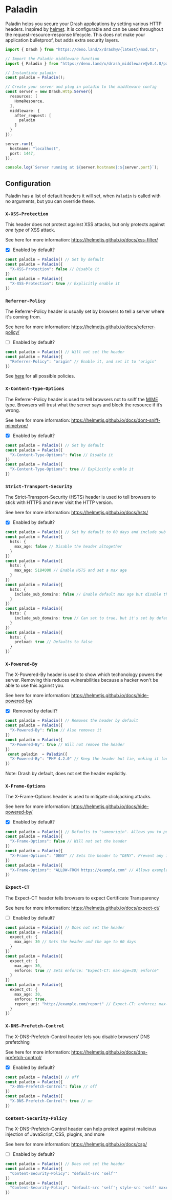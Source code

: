 # Paladin

Paladin helps you secure your Drash applications by setting various HTTP headers. Inspired by [helmet](https://github.com/helmetjs/helmet). It is configurable and can be used throughout the request-resource-response lifecycle. This does not make your application bulletproof, but adds extra security layers.

```typescript
import { Drash } from "https://deno.land/x/drash@v{latest}/mod.ts";

// Import the Paladin middleware function
import { Paladin } from "https://deno.land/x/drash_middleware@v0.4.0/paladin/mod.ts";

// Instantiate paladin
const paladin = Paladin();

// Create your server and plug in paladin to the middleware config
const server = new Drash.Http.Server({
  resources: [
    HomeResource,
  ],
  middleware: {
    after_request: [
      paladin
    ]
  }
});

server.run({
  hostname: "localhost",
  port: 1447,
});

console.log(`Server running at ${server.hostname}:${server.port}`);
```

## Configuration

Paladin has a list of default headers it will set, when `Paladin` is called with no arguments, but you can override these.

### `X-XSS-Protection`

This header does not protect against XSS attacks, but only protects against *one type* of XSS attack.

See here for more information: https://helmetjs.github.io/docs/xss-filter/

- [x] Enabled by default?

```typescript
const paladin = Paladin() // Set by default
const paladin = Paladin({
  "X-XSS-Protection": false // Disable it
})
const paladin = Paladin({
  "X-XSS-Protection": true // Explicitly enable it
})
```

### `Referrer-Policy`

The Referrer-Policy header is usually set by browsers to tell a server where it's coming from.

See here for more information: https://helmetjs.github.io/docs/referrer-policy/

- [ ] Enabled by default?

```typescript
const paladin = Paladin() // Will not set the header
const paladin = Paladin({
  "Referrer-Policy": "origin" // Enable it, and set it to "origin"
})
```

See [here](https://www.w3.org/TR/referrer-policy/#referrer-policies) for all possible policies.

### `X-Content-Type-Options`

The Referrer-Policy header is used to tell browsers not to sniff the [MIME](https://developer.mozilla.org/en-US/docs/Web/HTTP/Basics_of_HTTP/MIME_types) type. Browsers will trust what the server says and block the resource if it’s wrong.

See here for more information: https://helmetjs.github.io/docs/dont-sniff-mimetype/

- [x] Enabled by default?

```typescript
const paladin = Paladin() // Set by default
const paladin = Paladin({
  "X-Content-Type-Options": false // Disable it
})
const paladin = Paladin({
  "X-Content-Type-Options": true // Explicitly enable it
})
```

### `Strict-Transport-Security`

The Strict-Transport-Security (HSTS) header is used to tell browsers to stick with HTTPS and never visit the HTTP version.

See here for more information: https://helmetjs.github.io/docs/hsts/

- [x] Enabled by default?

```typescript
const paladin = Paladin() // Set by default to 60 days and include sub domains
const paladin = Paladin({
  hsts: {
    max_age: false // Disable the header altogether
  }
})
const paladin = Paladin({
  hsts: {
    max_age: 5184000 // Enable HSTS and set a max age
  }
})
const paladin = Paladin({
  hsts: {
    include_sub_domains: false // Enable default max age but disable the inclusion of sub domains
  }
})
const paladin = Paladin({
  hsts: {
    include_sub_domains: true // Can set to true, but it's set by default
  }
})
const paladin = Paladin({
  hsts: {
    preload: true // Defaults to false
  }
})
```

### `X-Powered-By`

The X-Powered-By header is used to show which techonology powers the  server.  Removing this reduces vulnerabilities because a hacker won't be able to use this against you.

See here for more information: https://helmetjs.github.io/docs/hide-powered-by/

- [x] Removed by default?

```typescript
const paladin = Paladin() // Removes the header by default
const paladin = Paladin({
  "X-Powered-By": false // Also removes it
})
const paladin = Paladin({
  "X-Powered-By": true // Will not remove the header
})
 const paladin  = Paladin({
  "X-Powered-By": "PHP 4.2.0" // Keep the header but lie, making it look your site is powered by PHP
})
```

Note: Drash by default, does not set the header explicitly.

### `X-Frame-Options`

The X-Frame-Options header is used to mitigate clickjacking attacks.

See here for more information: https://helmetjs.github.io/docs/hide-powered-by/

- [x] Enabled by default?

```typescript
const paladin = Paladin() // Defaults to "sameorigin". Allows you to put iFrames on your page.
const paladin = Paladin({
  "X-Frame-Options": false // Will not set the header
})
const paladin = Paladin({
  "X-Frame-Options": "DENY" // Sets the header to "DENY". Prevent any iFrames.
})
const paladin = Paladin({
  "X-Frame-Options": "ALLOW-FROM https://example.com" // Allows example.com to embed an iFrame on the page.
})
```

### `Expect-CT`

The Expect-CT header tells browsers to expect Certificate Transparency

See here for more information: https://helmetjs.github.io/docs/expect-ct/

- [ ] Enabled by default?

```typescript
const paladin = Paladin() // Does not set the header
const paladin = Paladin({
  expect_ct: {
    max_age: 30 // Sets the header and the age to 60 days
  }
})
const paladin = Paladin({
  expect_ct: {
    max_age: 30,
    enforce: true // Sets enforce: "Expect-CT: max-age=30; enforce"
  }
})
const paladin = Paladin({
  expect_ct: {
    max_age: 30,
    enforce: true,
    report_uri: "http://example.com/report" // Expect-CT: enforce; max-age=30; report-uri="http://example.com/report"
  }
})
```

### `X-DNS-Prefetch-Control`

The X-DNS-Prefetch-Control header lets you disable browsers’ DNS prefetching

See here for more information: https://helmetjs.github.io/docs/dns-prefetch-control/

- [x] Enabled by default?

```typescript
const paladin = Paladin() // off
const paladin = Paladin({
  "X-DNS-Prefetch-Control": false // off
})
const paladin = Paladin({
  "X-DNS-Prefetch-Control": true // on
})
```

### `Content-Security-Policy`

The X-DNS-Prefetch-Control header can help protect against malicious injection of JavaScript, CSS, plugins, and more

See here for more information: https://helmetjs.github.io/docs/csp/

- [ ] Enabled by default?

```typescript
const paladin = Paladin() // Does not set the header
const paladin = Paladin({
  "Content-Security-Policy": "default-src 'self'"
})
const paladin = Paladin({
  "Content-Security-Policy": "default-src 'self'; style-src 'self' maxcdn.bootstrapcdn.com"
})
```

